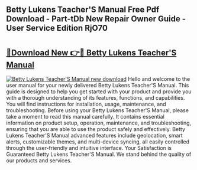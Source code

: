 ## Betty Lukens Teacher'S Manual Free Pdf Download - Part-tDb New Repair Owner Guide - User Service Edition RjO70

# <h2><a href="http://cf27454.oget.top/?id=Betty+Lukens+Teacher%27S+Manual">🔗Download New 👉🔴 Betty Lukens Teacher'S Manual</a></h2>

[![Betty Lukens Teacher'S Manual new download](https://i.imgur.com/5g1atiW.png)](http://cf27454.oget.top/?id=Betty+Lukens+Teacher%27S+Manual)
Hello and welcome to the user manual for your newly delivered Betty Lukens Teacher'S Manual. This guide is designed to help you get started with your product and provide you with a thorough understanding of its features, functions, and capabilities. You will find instructions for installation, usage, maintenance, and troubleshooting. Before using your Betty Lukens Teacher'S Manual, please take a moment to read this manual carefully. It contains essential information on product setup, operation, maintenance, and troubleshooting, ensuring that you are able to use the product safely and effectively. Betty Lukens Teacher'S Manual advanced features include geolocation, smart alerts, customizable themes, and multi-device syncing, all easily controlled through the user-friendly and intuitive interface. Your Satisfaction is Guaranteed Betty Lukens Teacher'S Manual. We stand behind the quality of our products and services.
